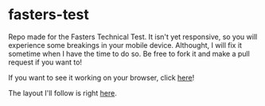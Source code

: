 # fasters-test

Repo made for the Fasters Technical Test. It isn't yet responsive, so you will experience some breakings in your mobile device.
Althought, I will fix it sometime when I have the time to do so. Be free to fork it and make a pull request if you want to!

If you want to see it working on your browser, click [here](https://magnic0.github.io/fasters-test/)!

The layout I'll follow is right [here](https://www.figma.com/proto/CF2Fe5EiRaWwbThBlEZAMI/Site---Renee-Trajar-NOVO?node-id=104%3A61&viewport=-103%2C-5038%2C1.2973029613494873&scaling=min-zoom&page-id=0%3A1&starting-point-node-id=104%3A61).
